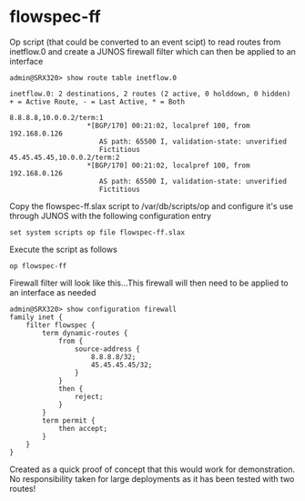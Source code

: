 # flowspec-ff

Op script (that could be converted to an event scipt) to read routes from inetflow.0 and create a JUNOS firewall filter which can then be applied to an interface

```
admin@SRX320> show route table inetflow.0

inetflow.0: 2 destinations, 2 routes (2 active, 0 holddown, 0 hidden)
+ = Active Route, - = Last Active, * = Both

8.8.8.8,10.0.0.2/term:1
                   *[BGP/170] 00:21:02, localpref 100, from 192.168.0.126
                      AS path: 65500 I, validation-state: unverified
                      Fictitious
45.45.45.45,10.0.0.2/term:2
                   *[BGP/170] 00:21:02, localpref 100, from 192.168.0.126
                      AS path: 65500 I, validation-state: unverified
                      Fictitious
```                     

Copy the flowspec-ff.slax script to /var/db/scripts/op and configure it's use through JUNOS with the following configuration entry

```
set system scripts op file flowspec-ff.slax
```

Execute the script as follows 

```
op flowspec-ff
```

Firewall filter will look like this...This firewall will then need to be applied to an interface as needed

```
admin@SRX320> show configuration firewall
family inet {
    filter flowspec {
        term dynamic-routes {
            from {
                source-address {
                    8.8.8.8/32;
                    45.45.45.45/32;
                }
            }
            then {
                reject;
            }
        }
        term permit {
            then accept;
        }
    }
}
```


Created as a quick proof of concept that this would work for demonstration. No responsibility taken for large deployments as it has been tested with two routes! 
